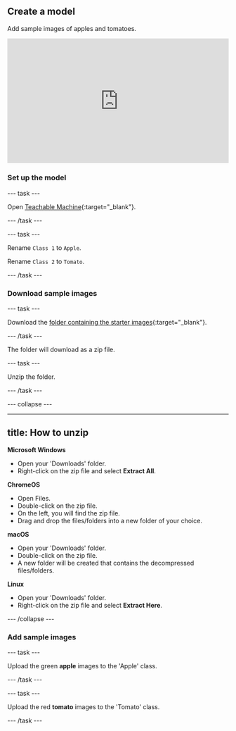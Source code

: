 ## Create a model

Add sample images of apples and tomatoes.

<html>
  <div style="position: relative; overflow: hidden; padding-top: 56.25%;">
    <iframe style="position: absolute; top: 0; left: 0; right: 0; width: 100%; height: 100%; border: none;" src="https://www.youtube.com/embed/ey1kZ63Xd7Y?rel=0&cc_load_policy=1" allowfullscreen allow="accelerometer; autoplay; clipboard-write; encrypted-media; gyroscope; picture-in-picture; web-share"></iframe>
  </div>
</html>

### Set up the model

--- task ---

Open [Teachable Machine](https://rpf.io/tm){:target="_blank"}.

--- /task ---

--- task ---

Rename `Class 1` to `Apple`.

Rename `Class 2` to `Tomato`.

--- /task ---

### Download sample images

--- task ---

Download the [folder containing the starter images](https://rpf.io/tams){:target="_blank"}.

--- /task ---

The folder will download as a zip file.

--- task ---

Unzip the folder.

--- /task ---

--- collapse ---

---
title: How to unzip
---
 
 **Microsoft Windows**
 - Open your 'Downloads' folder.
 - Right-click on the zip file and select **Extract All**.

 **ChromeOS**
 - Open Files.
 - Double-click on the zip file.
 - On the left, you will find the zip file. 
 - Drag and drop the files/folders into a new folder of your choice.

 **macOS**
 - Open your 'Downloads' folder.
 - Double-click on the zip file.
 - A new folder will be created that contains the decompressed files/folders.

**Linux**
- Open your 'Downloads' folder.
- Right-click on the zip file and select **Extract Here**.

--- /collapse ---

### Add sample images

--- task ---

Upload the green **apple** images to the 'Apple' class.

--- /task ---

--- task ---

Upload the red **tomato** images to the 'Tomato' class.

--- /task ---
